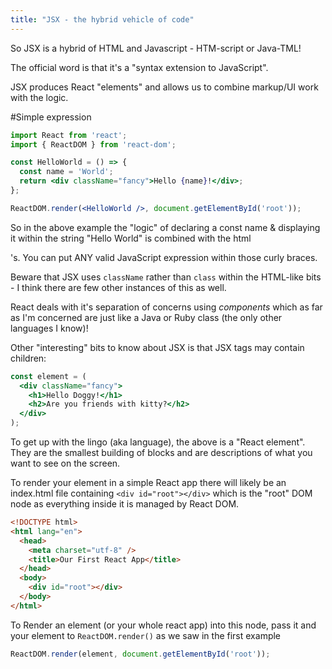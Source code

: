 ```yaml
---
title: "JSX - the hybrid vehicle of code"
---
```

So JSX is a hybrid of HTML and Javascript - HTM-script or Java-TML!

The official word is that it's a "syntax extension to JavaScript".

JSX produces React "elements" and allows us to combine markup/UI work with the logic.

#Simple expression 

```jsx
import React from 'react';
import { ReactDOM } from 'react-dom';

const HelloWorld = () => {
  const name = 'World';
  return <div className="fancy">Hello {name}!</div>;
};

ReactDOM.render(<HelloWorld />, document.getElementById('root'));
```

So in the above example the "logic" of declaring a const name & displaying it within the string "Hello World" is combined with the html <div>'s.  You can put ANY valid JavaScript expression within those curly braces.

Beware that JSX uses `className` rather than `class` within the HTML-like bits - I think there are few other instances of this as well.

React deals with it's separation of concerns using *components* which as far as I'm concerned are just like a Java or Ruby class (the only other languages I know)!

Other "interesting" bits to know about JSX is that JSX tags may contain children:

```jsx
const element = (
  <div className="fancy">
    <h1>Hello Doggy!</h1>
    <h2>Are you friends with kitty?</h2>
  </div>
);
```

To get up with the lingo (aka language), the above is a "React element".  They are the smallest building of blocks and are descriptions of what you want to see on the screen.  

To render your element in a simple React app there will likely be an index.html file containing `<div id="root"></div>` which is the "root" DOM node as everything inside it is managed by React DOM.  

```html
<!DOCTYPE html>
<html lang="en">
  <head>
    <meta charset="utf-8" />
    <title>Our First React App</title>
  </head>
  <body>
    <div id="root"></div>
  </body>
</html>
```

To Render an element (or your whole react app) into this node, pass it and your element to `ReactDOM.render()` as we saw in the first example

```jsx
ReactDOM.render(element, document.getElementById('root'));
```








